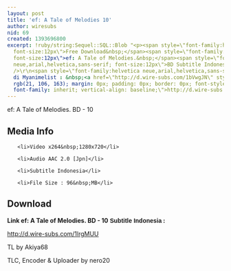 ```yaml
---
layout: post
title: 'ef: A Tale of Melodies 10'
author: wiresubs
nid: 69
created: 1393696800
excerpt: !ruby/string:Sequel::SQL::Blob "<p><span style=\"font-family:helvetica neue,arial,helvetica,sans-serif;
  font-size:12px\">Free Download&nbsp;</span><span style=\"font-family:helvetica neue,arial,helvetica,sans-serif;
  font-size:12px\">ef: A Tale of Melodies.&nbsp;</span><span style=\"font-family:helvetica
  neue,arial,helvetica,sans-serif; font-size:12px\">BD Subtitle Indonesia.</span><br
  />\r\n<span style=\"font-family:helvetica neue,arial,helvetica,sans-serif; font-size:12px\">Preview
  di Myanimelist : &nbsp;<a href=\"http://d.wire-subs.com/1bVwgJN\" style=\"color:
  rgb(21, 106, 163); margin: 0px; padding: 0px; border: 0px; font-style: inherit;
  font-family: inherit; vertical-align: baseline;\">http://d.wire-subs.com/1bVwgJN</a></span></p>\r\n"
---
```

<p class="rtecenter">ef: A Tale of Melodies. BD - 10</p>

<h2>Media Info</h2>

<ul>
	<li>Video x264&nbsp;1280x720</li>
	<li>Audio AAC 2.0 [Jpn]</li>
	<li>Subtitle Indonesia</li>
	<li>File Size : 96&nbsp;MB</li>
</ul>

<h2>Download</h2>

<p><strong>Link&nbsp;ef: A Tale of Melodies. BD - 10<span style="font-family:sans-serif,arial,verdana,trebuchet ms">&nbsp;Subtitle Indonesia</span><strong>&nbsp;:&nbsp;</strong></strong><br />
<a href="http://d.wire-subs.com/1lrgMUU">http://d.wire-subs.com/1lrgMUU</a></p>

<p>TL&nbsp;by Akiya68<br />
TLC,&nbsp;Encoder &amp;&nbsp;Uploader by nero20</p>
